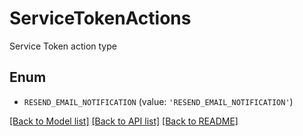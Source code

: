 # ServiceTokenActions

Service Token action type

## Enum

* `RESEND_EMAIL_NOTIFICATION` (value: `'RESEND_EMAIL_NOTIFICATION'`)

[[Back to Model list]](../README.md#documentation-for-models) [[Back to API list]](../README.md#documentation-for-api-endpoints) [[Back to README]](../README.md)


